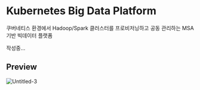 # Kubernetes Big Data Platform
쿠버네티스 환경에서 Hadoop/Spark 클러스터를 프로비저닝하고 공동 관리하는 MSA 기반 빅데이터 플랫폼

작성중...

## Preview
![Untitled-3](https://user-images.githubusercontent.com/57346425/174521747-4fc7d20d-3f5f-4e74-8ba4-a4376fcc39fc.gif)
